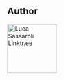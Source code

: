 ## Author

<a href="https://linktr.ee/luccasassa"><img alt="Luca Sassaroli Linktr.ee" width="115px" src="https://i.imgur.com/Y9qeO1p.png" /></a>

